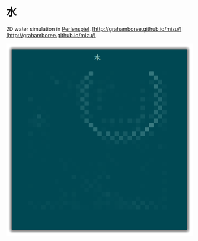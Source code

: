 # 水
2D water simulation in [Perlenspiel](http://users.wpi.edu/~bmoriarty/ps/index.html).
[http://grahamboree.github.io/mizu/](http://grahamboree.github.io/mizu/)

![screenshot](/mizu.png?raw=true)
